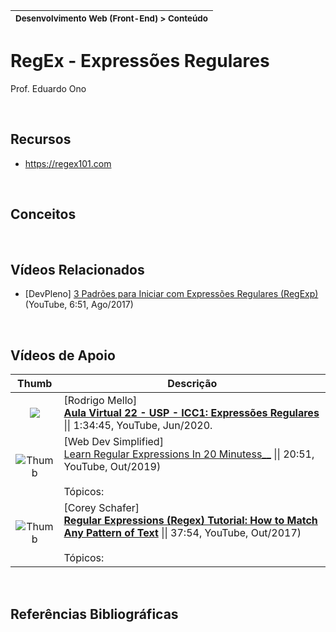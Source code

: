 | <sup>Desenvolvimento Web (Front-End) > Conteúdo</sup> |
| --- |

# RegEx - Expressões Regulares

Prof. Eduardo Ono

<br>

## Recursos

* https://regex101.com

<br>

## Conceitos

<br>

## Vídeos Relacionados

* [DevPleno] [3 Padrões para Iniciar com Expressões Regulares (RegExp)](https://www.youtube.com/watch?v=N6W5cwTJkqs) (YouTube, 6:51, Ago/2017)

<br>

## Vídeos de Apoio

  | Thumb | Descrição |
  | :-: | --- |
  | [![](https://img.youtube.com/vi/db-L-ne0AMY/default.jpg)](https://www.youtube.com/watch?v=db-L-ne0AMY "") | [Rodrigo Mello] <br> [__Aula Virtual 22 - USP - ICC1: Expressões Regulares__](https://www.youtube.com/watch?v=db-L-ne0AMY) \|\| 1:34:45, YouTube, Jun/2020.
  | ![Thumb](https://img.youtube.com/vi/rhzKDrUiJVk/default.jpg) | [Web Dev Simplified]<br>[Learn Regular Expressions In 20 Minutess__](https://www.youtube.com/watch?v=rhzKDrUiJVk) \|\| 20:51, YouTube, Out/2019)<br><br>Tópicos:
  | ![Thumb](https://img.youtube.com/vi/sa-TUpSx1JA/default.jpg) | [Corey Schafer]<br>[__Regular Expressions (Regex) Tutorial: How to Match Any Pattern of Text__](https://www.youtube.com/watch?v=sa-TUpSx1JA) \|\| 37:54, YouTube, Out/2017)<br><br>Tópicos:

<br>

## Referências Bibliográficas

<br>

